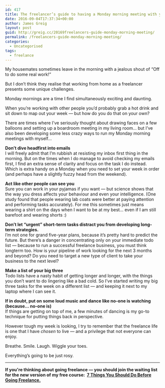 ```yaml
---
id: 417
title: The freelancer’s guide to having a Monday morning meeting with yourself
date: 2016-09-04T17:37:34+00:00
author: James Greig
layout: post
guid: http://greig.cc/20169freelancers-guide-monday-morning-meeting/
permalink: /freelancers-guide-monday-morning-meeting/
categories:
  - Uncategorised
tags:
  - freelance
---
```

<p>My housemates sometimes leave in the morning with a jealous shout of “Off to do some real work!”</p>
<p>But I don’t think they realise that working from home as a freelancer presents some unique challenges.</p>
<p>Monday mornings are a time I find simultaneously exciting and daunting.</p>
<p>When you’re working with other people you’d probably grab a hot drink and sit down to map out your week — but how do you do that on your own?</p>
<p>There are times where I’ve seriously thought about drawing faces on a few balloons and setting up a boardroom meeting in my living room… but I’ve also been developing some less crazy ways to run my Monday morning meetings with myself…</p>
<p><strong>Don’t dive headfirst into emails</strong><br>I will freely admit that I’m rubbish at resisting my inbox first thing in the morning. But on the times when I do manage to avoid checking my emails first, I find an extra sense of clarity and focus on the task I do instead. Which is extra handy on a Monday when you need to set your week in order (and perhaps have a slightly fuzzy head from the weekend).</p>
<p><strong>Act like other people can see you</strong><br>Sure you can work in your pyjamas if you want — but science shows that the way you dress affects your behaviour and even your intelligence. (One study found that people wearing lab coats were better at paying attention and performing tasks accurately). For me this sometimes just means wearing a shirt on the days when I want to be at my best… even if I am still barefoot and wearing shorts :)</p>
<p><strong>Don’t let “urgent” short-term tasks distract you from developing long-term strategies.</strong><br>I’m not one for grand five-year plans, because it’s pretty hard to predict the future. But there’s a danger in concentrating only on your immediate todo list — because to run a successful freelance business, you must think longterm too. How is your pipeline of work looking for the next 3 months and beyond? Do you need to target a new type of client to take your business to the next level?</p>
<p><strong>Make a list of your big three</strong><br>Todo lists have a nasty habit of getting longer and longer, with the things you don’t want to do lingering like a bad cold. So I’ve started writing my big three tasks for the week on a different list — and keeping it next to my laptop where I can see it. </p>
<p><strong>If in doubt, put on some loud music and dance like no-one is watching (because… no-one is)</strong><br>If things are getting on top of me, a few minutes of dancing is my go-to technique for putting things back in perspective.</p>
<p>However tough my week is looking, I try to remember  that the freelance life is one that I have <em>chosen</em> to live — and a privilege that not everyone can enjoy.</p>
<p>Breathe. Smile. Laugh. Wiggle your toes.</p>
<p>Everything’s going to be just rosy.</p>
<hr /><p><strong>If you're thinking about going freelance — you should join the waiting list for the new version of my free course: &nbsp;<a href="http://greig.cc/beforegoingfreelance/">7 Things You Should Do Before Going Freelance.</a></strong></p>